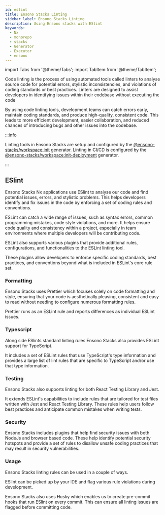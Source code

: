 ```yaml
---
id: eslint
title: Ensono Stacks Linting
sidebar_label: Ensono Stacks Linting
description: Using Ensono stacks with ESlint
keywords:
  - Nx
  - monorepo
  - stacks
  - Generator
  - Executor
  - ensono
---
```


import Tabs from '@theme/Tabs';
import TabItem from '@theme/TabItem';

Code linting is the process of using automated tools called linters to analyse source code for potential errors, stylistic inconsistencies, and violations of coding standards or best practices. Linters are designed to assist developers in identifying issues within their codebase without executing the code

By using code linting tools, development teams can catch errors early, maintain coding standards, and produce high-quality, consistent code. This leads to more efficient development, easier collaboration, and reduced chances of introducing bugs and other issues into the codebase.

:::info

Linting tools in Ensono Stacks are setup and configured by the [@ensono-stacks/workspace:init](/docs/getting_started/workspace/ensono-stacks-workspace#ensono-stacksworkspaceinit) generator. Linting in CI/CD is configured by the [@ensono-stacks/workspace:init-deployment](/docs/getting_started/workspace/ensono-stacks-workspace#ensono-stacksworkspaceinit-deployment) generator.

:::

## ESlint

Ensono Stacks Nx applications use ESlint to analyse our code and find potential issues, errors, and stylistic problems. This helps developers identify and fix issues in the code by enforcing a set of coding rules and conventions.

ESLint can catch a wide range of issues, such as syntax errors, common programming mistakes, code style violations, and more. It helps ensure code quality and consistency within a project, especially in team environments where multiple developers will be contributing code.

ESLint also supports various plugins that provide additional rules, configurations, and functionalities to the ESLint linting tool.

These plugins allow developers to enforce specific coding standards, best practices, and conventions beyond what is included in ESLint's core rule set.

### Formatting

Ensono Stacks uses Prettier which focuses solely on code formatting and style, ensuring that your code is aesthetically pleasing, consistent and easy to read without needing to configure numerous formatting rules.

Prettier runs as an ESLint rule and reports differences as individual ESLint issues.

### Typescript

Along side ESlints standard linting rules Ensono Stacks also provides ESLint support for TypeScript.

It includes a set of ESLint rules that use TypeScript's type information and provides a large list of lint rules that are specific to TypeScript and/or use that type information.

### Testing

Ensono Stacks also supports linting for both React Testing Library and Jest.

It extends ESLint's capabilities to include rules that are tailored for test files written with Jest and React Testing Library.
These rules help users follow best practices and anticipate common mistakes when writing tests.

### Security

Ensono Stacks includes plugins that help find security issues with both NodeJs and browser based code.
These help identify potential security hotspots and provide a set of rules to disallow unsafe coding practices that may result in security vulnerabilities.

### Usage

Ensono Stacks linting rules can be used in a couple of ways.

ESlint can be picked up by your IDE and flag various rule violations during development.

Ensono Stacks also uses Husky which enables us to create pre-commit hooks that run ESlint on every commit.
This can ensure all linting issues are flagged before committing code.
